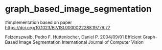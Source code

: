 # graph_based_image_segmentation

#implementation based on paper 
https://doi.org/10.1023/B:VISI.0000022288.19776.77


Felzenszwalb, Pedro F.
Huttenlocher, Daniel P.
2004/09/01
Efficient Graph-Based Image Segmentation
International Journal of Computer Vision
